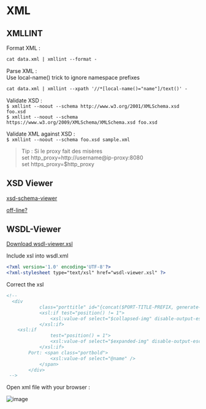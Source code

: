 # XML

## XMLLINT

Format XML :  
```xml
cat data.xml | xmllint --format -
```
Parse XML :  
Use local-name() trick to ignore namespace prefixes
```xml
cat data.xml | xmllint --xpath '//*[local-name()="name"]/text()' -
```
Validate XSD :  
`$ xmllint --noout --schema http://www.w3.org/2001/XMLSchema.xsd foo.xsd`  
`$ xmllint --noout --schema https://www.w3.org/2009/XMLSchema/XMLSchema.xsd foo.xsd`  

Validate XML against XSD :  
`$ xmllint --noout --schema foo.xsd sample.xml`  

> Tip : Si le proxy fait des misères  
> set http_proxy=http://username@ip-proxy:8080  
> set https_proxy=$http_proxy  


## XSD Viewer

[xsd-schema-viewer](https://github.com/peterraf/online-xsd-viewer)  

[off-line?](https://github.com/dgucc/sandbox/blob/main/tips/xsdviewer.html)  

## WSDL-Viewer

[Download wsdl-viewer.xsl](https://github.com/qvantel/wsdl-viewer/blob/master/wsdl-viewer.xsl)

Include xsl into wsdl.xml  

```xml
<?xml version='1.0' encoding='UTF-8'?>
<?xml-stylesheet type="text/xsl" href="wsdl-viewer.xsl" ?>
```
Correct the xsl 
```xml
<!--
  <div
			class="porttitle" id="{concat($PORT-TITLE-PREFIX, generate-id($port-type))}">
			<xsl:if test="position() != 1">
				<xsl:value-of select="$collapsed-img" disable-output-escaping="yes" />
			</xsl:if>
    <xsl:if
				test="position() = 1">
				<xsl:value-of select="$expanded-img" disable-output-escaping="yes" />
			</xsl:if>
		Port: <span class="portbold">
				<xsl:value-of select="@name" />
			</span>
		</div>
 -->
```
Open xml file with your browser :  

![image](https://github.com/user-attachments/assets/4704945d-eaa4-4d4d-9dc1-ac35082b1183)
